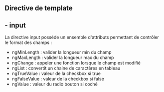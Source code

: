 ## Directive de template
## - input

La directive input possède un ensemble d'attributs permettant de contrôler le format des champs :

* ngMinLength : valider la longueur min du champ
* ngMaxLength : valider la longueur max du champ
* ngChange : appeler une fonction lorsque le champ est modifié
* ngList : convertit un chaine de caractères en tableau
* ngTrueValue : valeur de la checkbox si true
* ngFalseValue : valeur de la checkbox si false
* ngValue : valeur du radio bouton si coché


